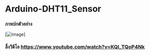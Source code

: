 ﻿# Arduino-DHT11_Sensor

### ภาพปกตัวอย่าง
[![image](https://ibb.co/V3c27X6.png)]

### ลิ้งวีดีโอ https://www.youtube.com/watch?v=KQl_TQoP4Nk
